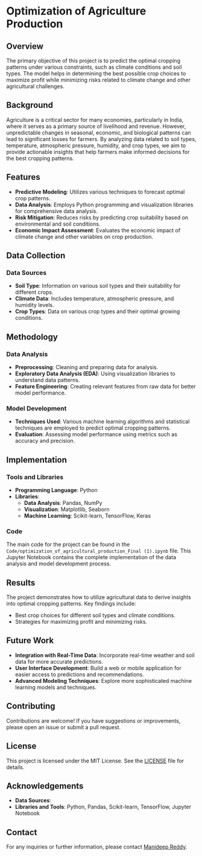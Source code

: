 # Optimization of Agriculture Production

## Overview

The primary objective of this project is to predict the optimal cropping patterns under various constraints, such as climate conditions and soil types. The model helps in determining the best possible crop choices to maximize profit while minimizing risks related to climate change and other agricultural challenges.

## Background

Agriculture is a critical sector for many economies, particularly in India, where it serves as a primary source of livelihood and revenue. However, unpredictable changes in seasonal, economic, and biological patterns can lead to significant losses for farmers. By analyzing data related to soil types, temperature, atmospheric pressure, humidity, and crop types, we aim to provide actionable insights that help farmers make informed decisions for the best cropping patterns.

## Features

- **Predictive Modeling**: Utilizes various techniques to forecast optimal crop patterns.
- **Data Analysis**: Employs Python programming and visualization libraries for comprehensive data analysis.
- **Risk Mitigation**: Reduces risks by predicting crop suitability based on environmental and soil conditions.
- **Economic Impact Assessment**: Evaluates the economic impact of climate change and other variables on crop production.

## Data Collection

### Data Sources

- **Soil Type**: Information on various soil types and their suitability for different crops.
- **Climate Data**: Includes temperature, atmospheric pressure, and humidity levels.
- **Crop Types**: Data on various crop types and their optimal growing conditions.

## Methodology

### Data Analysis

- **Preprocessing**: Cleaning and preparing data for analysis.
- **Exploratory Data Analysis (EDA)**: Using visualization libraries to understand data patterns.
- **Feature Engineering**: Creating relevant features from raw data for better model performance.

### Model Development

- **Techniques Used**: Various machine learning algorithms and statistical techniques are employed to predict optimal cropping patterns.
- **Evaluation**: Assessing model performance using metrics such as accuracy and precision.

## Implementation

### Tools and Libraries

- **Programming Language**: Python
- **Libraries**: 
  - **Data Analysis**: Pandas, NumPy
  - **Visualization**: Matplotlib, Seaborn
  - **Machine Learning**: Scikit-learn, TensorFlow, Keras

### Code

The main code for the project can be found in the `Code/optimization_of_agricultural_production_Final (1).ipynb` file. This Jupyter Notebook contains the complete implementation of the data analysis and model development process.

## Results

The project demonstrates how to utilize agricultural data to derive insights into optimal cropping patterns. Key findings include:

- Best crop choices for different soil types and climate conditions.
- Strategies for maximizing profit and minimizing risks.

## Future Work

- **Integration with Real-Time Data**: Incorporate real-time weather and soil data for more accurate predictions.
- **User Interface Development**: Build a web or mobile application for easier access to predictions and recommendations.
- **Advanced Modeling Techniques**: Explore more sophisticated machine learning models and techniques.

## Contributing

Contributions are welcome! If you have suggestions or improvements, please open an issue or submit a pull request.

## License

This project is licensed under the MIT License. See the [LICENSE](LICENSE) file for details.

## Acknowledgements

- **Data Sources**: 
- **Libraries and Tools**: Python, Pandas, Scikit-learn, TensorFlow, Jupyter Notebook

## Contact

For any inquiries or further information, please contact [Manideep Reddy](mailto:manideepreddy966@gmail.com).

